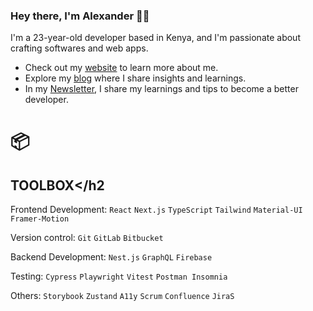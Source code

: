 ### Hey there, I'm Alexander 👋🏻
I'm a 23-year-old developer based in Kenya, and I'm passionate about crafting softwares and web apps.

  <ul>
    <li>Check out my <a href="#" target="_blank">website</a> to learn more about me.</li>
    <li>Explore my <a href="#" target="_blank">blog</a> where I share insights and learnings.</li>
    <li>In my <a href="#" target="_blank">Newsletter</a>, I share my learnings and tips to become a better developer.</li>
  </ul>

# 📦 <h2>TOOLBOX</h2
Frontend Development:  `React` `Next.js` `TypeScript` `Tailwind` `Material-UI` `Framer-Motion`

Version control: `Git` `GitLab` `Bitbucket`

Backend Development: `Nest.js` `GraphQL` `Firebase`

Testing: `Cypress` `Playwright` `Vitest` `Postman Insomnia`

Others: `Storybook` `Zustand` `A11y` `Scrum` `Confluence` `JiraS`



<!--
**ale-ship/ale-ship** is a ✨ _special_ ✨ repository because its `README.md` (this file) appears on your GitHub profile.

Here are some ideas to get you started:

- 🔭 I’m currently working on ...
- 🌱 I’m currently learning ...
- 👯 I’m looking to collaborate on ...
- 🤔 I’m looking for help with ...
- 💬 Ask me about ...
- 📫 How to reach me: ...
- 😄 Pronouns: ...
- ⚡ Fun fact: ...
-->
